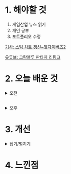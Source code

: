 
# 1. 해야할 것

1. 게임산업 뉴스 읽기 
2. 개인 공부  
3. 포트폴리오 수정

[기사: 스팀 차트 갱신~헬다이버즈2](https://www.gameple.co.kr/news/articleView.html?idxno=208654)

[유튜브: 그랑블루 판타지 리링크](https://www.youtube.com/watch?v=uT2BU6Y58ik)

# 2. 오늘 배운 것

<details>
<summary>오전</summary>


</details>

##

<details>
<summary>오후</summary>


</details>




# 3. 개선


<details>
<summary>접기/펼치기</summary>


</details>



# 4. 느낀점


